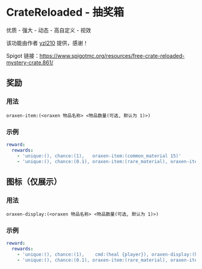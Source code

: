 # CrateReloaded - 抽奖箱
优质 - 强大 - 动态 - 高自定义 - 视效

该功能由作者 [yzl210](https://github.com/yzl210) 提供，感谢！

Spigot 链接：https://www.spigotmc.org/resources/free-crate-reloaded-mystery-crate.861/

## 奖励

### 用法

`oraxen-item:(<oraxen 物品名称> <物品数量(可选, 默认为 1)>)`

### 示例

```YAML
reward:
  rewards:
    - 'unique:(), chance:(1),   oraxen-item:(common_material 15)'
    - 'unique:(), chance:(0.1), oraxen-item:(rare_material), oraxen-item:(common_material 5)'
```

## 图标（仅展示）

### 用法

`oraxen-display:(<oraxen 物品名称> <物品数量(可选, 默认为 1)>)`

### 示例

```YAML
reward:
  rewards:
    - 'unique:(), chance:(1),    cmd:(heal {player}), oraxen-display:(heal_icon)'
    - 'unique:(), chance:(0.1), oraxen-item:(rare_material), oraxen-item:(common_material 5), oraxen-display:(rare_and_common_icon)'
```